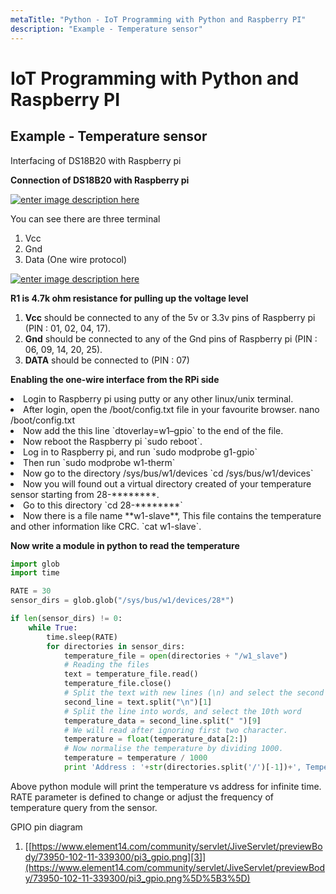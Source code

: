 ```yaml
---
metaTitle: "Python - IoT Programming with Python and Raspberry PI"
description: "Example - Temperature sensor"
---
```


# IoT Programming with Python and Raspberry PI




## Example - Temperature sensor


Interfacing of DS18B20 with Raspberry pi

**Connection of DS18B20 with Raspberry pi**

[<img src="https://i.stack.imgur.com/OBA2X.png" alt="enter image description here" />](https://i.stack.imgur.com/OBA2X.png)

You can see there are three terminal

1. Vcc
1. Gnd
1. Data (One wire protocol)

[<img src="https://i.stack.imgur.com/dSFFQ.png" alt="enter image description here" />](https://i.stack.imgur.com/dSFFQ.png)

**R1 is 4.7k ohm resistance for pulling up the voltage level**

1. **Vcc** should be connected to any of the 5v or 3.3v pins of Raspberry pi (PIN : 01, 02, 04, 17).
1. **Gnd** should be connected to any of the Gnd pins of Raspberry pi (PIN : 06, 09, 14, 20, 25).
1. **DATA** should be connected to (PIN : 07)

**Enabling the one-wire interface from the RPi side**

<li>
Login to Raspberry pi using putty or any other linux/unix terminal.
</li>
<li>
After login, open the /boot/config.txt file in your favourite browser.
nano /boot/config.txt
</li>
<li>
Now add the this line `dtoverlay=w1–gpio` to the end of the file.
</li>
<li>
Now reboot the Raspberry pi `sudo reboot`.
</li>
<li>
Log in to Raspberry pi, and run `sudo modprobe g1-gpio`
</li>
<li>
Then run `sudo modprobe w1-therm`
</li>
<li>
Now go to the directory /sys/bus/w1/devices `cd /sys/bus/w1/devices`
</li>
<li>
Now you will found out a virtual directory created of your temperature sensor starting from 28-********.
</li>
<li>
Go to this directory `cd 28-********`
</li>
<li>
Now there is a file name **w1-slave**, This file contains the temperature and other information like CRC. `cat w1-slave`.
</li>

**Now write a module in python to read the temperature**

```py
import glob
import time

RATE = 30
sensor_dirs = glob.glob("/sys/bus/w1/devices/28*")

if len(sensor_dirs) != 0:
    while True:
        time.sleep(RATE)
        for directories in sensor_dirs:
            temperature_file = open(directories + "/w1_slave")
            # Reading the files
            text = temperature_file.read()
            temperature_file.close()
            # Split the text with new lines (\n) and select the second line.
            second_line = text.split("\n")[1]
            # Split the line into words, and select the 10th word
            temperature_data = second_line.split(" ")[9]
            # We will read after ignoring first two character.
            temperature = float(temperature_data[2:])
            # Now normalise the temperature by dividing 1000.
            temperature = temperature / 1000
            print 'Address : '+str(directories.split('/')[-1])+', Temperature : '+str(temperature)

```

Above python module will print the temperature vs address for infinite time. RATE parameter is defined to change or adjust the frequency of temperature query from the sensor.

GPIO pin diagram

1. [[https://www.element14.com/community/servlet/JiveServlet/previewBody/73950-102-11-339300/pi3_gpio.png][3]](https://www.element14.com/community/servlet/JiveServlet/previewBody/73950-102-11-339300/pi3_gpio.png%5D%5B3%5D)


